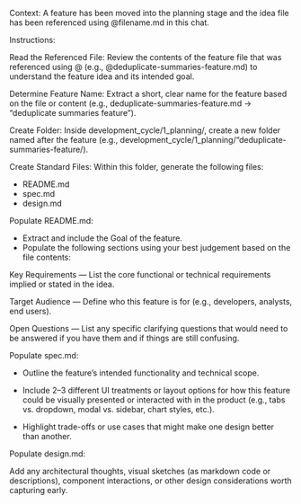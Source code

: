 Context: A feature has been moved into the planning stage and the idea file 
has been referenced using @filename.md in this chat.

Instructions:

Read the Referenced File: Review the contents of the feature file that was 
referenced using @ (e.g., @deduplicate-summaries-feature.md) to understand the feature idea 
and its intended goal.

Determine Feature Name: Extract a short, clear name for the feature based 
on the file or content (e.g., deduplicate-summaries-feature.md → “deduplicate summaries feature”).

Create Folder: Inside development_cycle/1_planning/, create a new folder named after the 
feature (e.g., development_cycle/1_planning/“deduplicate-summaries-feature/).

Create Standard Files: Within this folder, generate the following files:

- README.md
- spec.md
- design.md

Populate README.md:

- Extract and include the Goal of the feature.
- Populate the following sections using your best judgement based on the 
file contents:

Key Requirements — List the core functional or technical requirements implied 
or stated in the idea.

Target Audience — Define who this feature is for (e.g., developers, analysts, 
end users).

Open Questions — List any specific clarifying questions that would need to be 
answered if you have them and if things are still confusing.

Populate spec.md:

- Outline the feature’s intended functionality and technical scope.
- Include 2–3 different UI treatments or layout options for how this feature 
could be visually presented or interacted with in the product 
(e.g., tabs vs. dropdown, modal vs. sidebar, chart styles, etc.).

- Highlight trade-offs or use cases that might make one design better than 
another.

Populate design.md:

Add any architectural thoughts, visual sketches (as markdown code or descriptions), 
component interactions, or other design considerations worth capturing early.